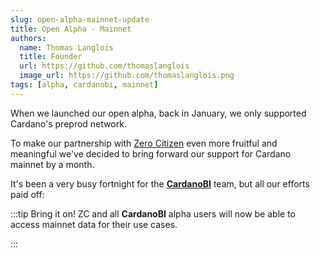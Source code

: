 ```yaml
---
slug: open-alpha-mainnet-update
title: Open Alpha - Mainnet
authors:
  name: Thomas Langlois
  title: Founder
  url: https://github.com/thomaslanglois
  image_url: https://github.com/thomaslanglois.png
tags: [alpha, cardanobi, mainnet]
---
```


When we launched our open alpha, back in January, we only supported Cardano's preprod network.

To make our partnership with [Zero Citizen](https://zerocitizen.io) even more fruitful and meaningful we've decided to bring forward our support for Cardano mainnet by a month.

It's been a very busy fortnight for the [**CardanoBI**](https://cardanobi.io) team, but all our efforts paid off:

:::tip Bring it on!
ZC and all **CardanoBI** alpha users will now be able to access mainnet data for their use cases.

:::

